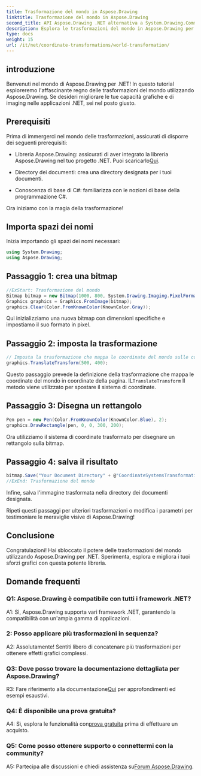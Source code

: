```yaml
---
title: Trasformazione del mondo in Aspose.Drawing
linktitle: Trasformazione del mondo in Aspose.Drawing
second_title: API Aspose.Drawing .NET alternativa a System.Drawing.Common
description: Esplora le trasformazioni del mondo in Aspose.Drawing per .NET. Migliora la tua grafica con passaggi facili da seguire.
type: docs
weight: 15
url: /it/net/coordinate-transformations/world-transformation/
---
```

## introduzione

Benvenuti nel mondo di Aspose.Drawing per .NET! In questo tutorial esploreremo l'affascinante regno delle trasformazioni del mondo utilizzando Aspose.Drawing. Se desideri migliorare le tue capacità grafiche e di imaging nelle applicazioni .NET, sei nel posto giusto.

## Prerequisiti

Prima di immergerci nel mondo delle trasformazioni, assicurati di disporre dei seguenti prerequisiti:

-  Libreria Aspose.Drawing: assicurati di aver integrato la libreria Aspose.Drawing nel tuo progetto .NET. Puoi scaricarlo[Qui](https://releases.aspose.com/drawing/net/).

- Directory dei documenti: crea una directory designata per i tuoi documenti.

- Conoscenza di base di C#: familiarizza con le nozioni di base della programmazione C#.

Ora iniziamo con la magia della trasformazione!

## Importa spazi dei nomi

Inizia importando gli spazi dei nomi necessari:

```csharp
using System.Drawing;
using Aspose.Drawing;
```

## Passaggio 1: crea una bitmap

```csharp
//ExStart: Trasformazione del mondo
Bitmap bitmap = new Bitmap(1000, 800, System.Drawing.Imaging.PixelFormat.Format32bppPArgb);
Graphics graphics = Graphics.FromImage(bitmap);
graphics.Clear(Color.FromKnownColor(KnownColor.Gray));
```

Qui inizializziamo una nuova bitmap con dimensioni specifiche e impostiamo il suo formato in pixel.

## Passaggio 2: imposta la trasformazione

```csharp
// Imposta la trasformazione che mappa le coordinate del mondo sulle coordinate della pagina:
graphics.TranslateTransform(500, 400);
```

 Questo passaggio prevede la definizione della trasformazione che mappa le coordinate del mondo in coordinate della pagina. IL`TranslateTransform` Il metodo viene utilizzato per spostare il sistema di coordinate.

## Passaggio 3: Disegna un rettangolo

```csharp
Pen pen = new Pen(Color.FromKnownColor(KnownColor.Blue), 2);
graphics.DrawRectangle(pen, 0, 0, 300, 200);
```

Ora utilizziamo il sistema di coordinate trasformato per disegnare un rettangolo sulla bitmap.

## Passaggio 4: salva il risultato

```csharp
bitmap.Save("Your Document Directory" + @"CoordinateSystemsTransformations\WorldTransformation_out.png");
//ExEnd: Trasformazione del mondo
```

Infine, salva l'immagine trasformata nella directory dei documenti designata.

Ripeti questi passaggi per ulteriori trasformazioni o modifica i parametri per testimoniare le meraviglie visive di Aspose.Drawing!

## Conclusione

Congratulazioni! Hai sbloccato il potere delle trasformazioni del mondo utilizzando Aspose.Drawing per .NET. Sperimenta, esplora e migliora i tuoi sforzi grafici con questa potente libreria.

## Domande frequenti

### Q1: Aspose.Drawing è compatibile con tutti i framework .NET?

A1: Sì, Aspose.Drawing supporta vari framework .NET, garantendo la compatibilità con un'ampia gamma di applicazioni.

### 2: Posso applicare più trasformazioni in sequenza?

A2: Assolutamente! Sentiti libero di concatenare più trasformazioni per ottenere effetti grafici complessi.

### Q3: Dove posso trovare la documentazione dettagliata per Aspose.Drawing?

 R3: Fare riferimento alla documentazione[Qui](https://reference.aspose.com/drawing/net/) per approfondimenti ed esempi esaustivi.

### Q4: È disponibile una prova gratuita?

 A4: Sì, esplora le funzionalità con[prova gratuita](https://releases.aspose.com/) prima di effettuare un acquisto.

### Q5: Come posso ottenere supporto o connettermi con la community?

 A5: Partecipa alle discussioni e chiedi assistenza su[Forum Aspose.Drawing](https://forum.aspose.com/c/diagram/17).
